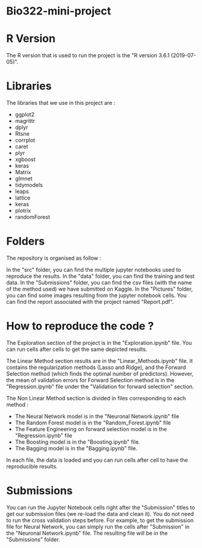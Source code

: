 # Bio322-mini-project

# R Version
The R version that is used to run the project is the "R version 3.6.1 (2019-07-05)". 

# Libraries
The libraries that we use in this project are : 
- ggplot2
- magrittr
- dplyr
- Rtsne
- corrplot
- caret 
- plyr 
- xgboost
- keras 
- Matrix
- glmnet
- tidymodels
- leaps 
- lattice
- keras
- plotrix
- randomForest

# Folders
The repository is organised as follow : 

In the "src" folder, you can find the multiple jupyter notebooks used to reproduce the results. 
In the "data" folder, you can find the training and test data. 
In the "Submissions" folder, you can find the csv files (with the name of the method used) we have submitted on Kaggle. 
In the "Pictures" folder, you can find some images resulting from the jupyter notebook cells. 
You can find the report associated with the project named "Report.pdf". 

# How to reproduce the code ?

The Exploration section of the project is in the "Exploration.ipynb" file.
You can run cells after cells to get the same depicted results. 

The Linear Method section results are in the "Linear_Methods.ipynb" file. It contains the regularization methods (Lasso and Ridge), and the Forward Selection method (which finds the optimal number of predictors). However, the mean of validation errors for Forward Selection method is in the "Regression.ipynb" file under the "Validation for forward selection" section.

The Non Linear Method section is divided in files corresponding to each method : 
- The Neural Network model is in the "Neuronal Network.ipynb" file 
- The Random Forest model is in the "Random_Forest.ipynb" file 
- The Feature Engineering on forward selection model is in the "Regression.ipynb" file
- The Boosting model is in the "Boosting.ipynb" file. 
- The Bagging model is in the "Bagging.ipynb" file. 

In each file, the data is loaded and you can run cells after cell to have the reproducible results. 

# Submissions

You can run the Jupyter Notebook cells right after the "Submission" titles to get our submission files (we re-load the data and clean it). You do not need to run the cross validation steps before.
For example, to get the submission file for Neural Network, you can simply run the cells after "Submission" in the "Neuronal Network.ipynb" file. 
The resulting file will be in the "Submissions" folder.
